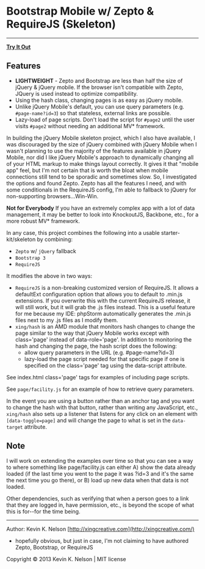 Bootstrap Mobile w/ Zepto & RequireJS (Skeleton)
===============

----------
[**Try It Out**](https://rawgithub.com/kevinknelson/bootstrap-mobile/master/index.html)

## Features

* **LIGHTWEIGHT** - Zepto and Bootstrap are less than half the size of jQuery & jQuery mobile.  If the browser isn't compatible with Zepto, JQuery is used instead to optimize compatibility.
* Using the hash class, changing pages is as easy as jQuery mobile.
* Unlike jQuery Mobile's default, you can use query parameters (e.g. `#page-name?id=3`) so that stateless, external links are possible.
* Lazy-load of page scripts.  Don't load the script for `#page2` until the user visits `#page2` without needing an additional MV* framework.

In building the jQuery Mobile skeleton project, which I also have available, I was discouraged by the size of jQuery combined with jQuery Mobile when I wasn't planning to use the majority of the features available in jQuery Mobile, nor did I like jQuery Mobile's approach to dynamically changing all of your HTML markup to make things layout correctly.  It gives it that "mobile app" feel, but I'm not certain that is worth the bloat when mobile connections still tend to be sporadic and sometimes slow.  So, I investigated the options and found Zepto.  Zepto has all the features I need, and with some conditionals in the RequireJS config, I'm able to fallback to jQuery for non-supporting browsers...Win-Win.

**Not for Everybody** If you have an extremely complex app with a lot of data management, it may be better to look into KnockoutJS, Backbone, etc., for a more robust MV* framework.

In any case, this project combines the following into a usable starter-kit/skeleton by combining:

* `Zepto` w/ `jQuery` fallback
* `Bootstrap 3`
* `RequireJS`

It modifies the above in two ways:

* `RequireJS` is a non-breaking customized version of RequireJS.  It allows a defaultExt configuration option that allows you to default to .min.js extensions.  If you overwrite this with the current RequireJS release, it will still work, but it will grab the .js files instead.  This is a useful feature for me because my IDE: phpStorm automatically generates the .min.js files next to my .js files as I modify them.
* `xing/hash` is an AMD module that monitors hash changes to change the page similar to the way that jQuery Mobile works except with class='page' instead of data-role='page'. In addition to monitoring the hash and changing the page, the hash script does the following:
  * allow query parameters in the URL (e.g. #page-name?id=3)
  * lazy-load the page script needed for that specific page if one is specified on the class='page' tag using the data-script attribute.

See index.html class='page' tags for examples of including page scripts.

See `page/facility.js` for an example of how to retrieve query parameters.

In the event you are using a button rather than an anchor tag and you want to change the hash with that button, rather than writing any JavaScript, etc., `xing/hash` also sets up a listener that listens for any click on an element with `[data-toggle=page]` and will change the page to what is set in the `data-target` attribute.

## Note

I will work on extending the examples over time so that you can see a way to where something like page/facility.js can either A) show the data already loaded (if the last time you went to the page it was ?id=3 and it's the same the next time you go there), or B) load up new data when that data is not loaded.

Other dependencies, such as verifying that when a person goes to a link that they are logged in, have permission, etc., is beyond the scope of what this is for--for the time being.

* * *

Author: Kevin K. Nelson [http://xingcreative.com](http://xingcreative.com/)

* hopefully obvious, but just in case, I'm not claiming to have authored Zepto, Bootstrap, or RequireJS

Copyright © 2013 Kevin K. Nelson | MIT license